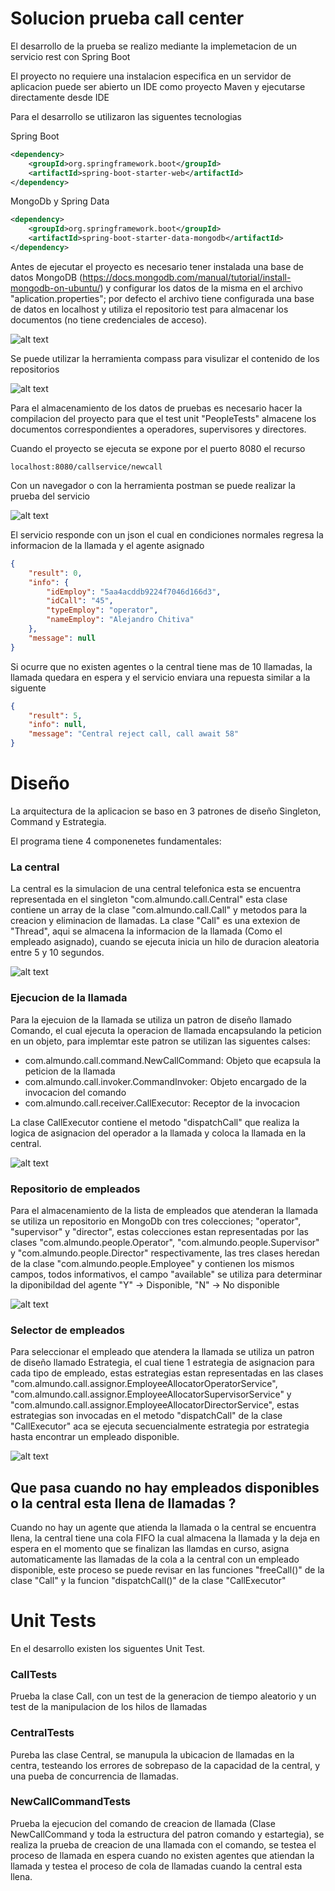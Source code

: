 # Solucion prueba call center


El desarrollo de la prueba se realizo mediante la implemetacion de un servicio rest con Spring Boot

El proyecto no requiere una instalacion especifica en un servidor de aplicacion puede ser abierto un IDE como proyecto Maven y ejecutarse directamente desde IDE

Para el desarrollo se utilizaron las siguentes tecnologias

Spring Boot

```xml
<dependency>
	<groupId>org.springframework.boot</groupId>
	<artifactId>spring-boot-starter-web</artifactId>
</dependency>
```

MongoDb y Spring Data

```xml
<dependency>
    <groupId>org.springframework.boot</groupId>
    <artifactId>spring-boot-starter-data-mongodb</artifactId>
</dependency>
```

Antes de ejecutar el proyecto es necesario tener instalada una base de datos MongoDB (https://docs.mongodb.com/manual/tutorial/install-mongodb-on-ubuntu/) y configurar los datos de la misma en el archivo "aplication.properties"; por defecto el archivo tiene configurada una base de datos en localhost y utiliza el repositorio test para almacenar los documentos (no tiene credenciales de acceso). 

![alt text](https://github.com/rquiroga83/call_center_test/blob/develop/images/004.png)

Se puede utilizar la herramienta compass para visulizar el contenido de los repositorios

![alt text](https://github.com/rquiroga83/call_center_test/blob/develop/images/005.png)

Para el almacenamiento de los datos de pruebas es necesario hacer la compilacion del proyecto para que el test unit "PeopleTests" almacene los documentos correspondientes a operadores, supervisores y directores.


Cuando el proyecto se ejecuta se expone por el puerto 8080 el recurso 

```
localhost:8080/callservice/newcall
```

Con un navegador o con la herramienta postman se puede realizar la prueba del servicio

![alt text](https://github.com/rquiroga83/call_center_test/blob/develop/images/002.png)


El servicio responde con un json el cual en condiciones normales regresa la informacion de la llamada y el agente asignado

```json
{
    "result": 0,
    "info": {
        "idEmploy": "5aa4acddb9224f7046d166d3",
        "idCall": "45",
        "typeEmploy": "operator",
        "nameEmploy": "Alejandro Chitiva"
    },
    "message": null
}
```

Si ocurre que no existen agentes o la central tiene mas de 10 llamadas, la llamada quedara en espera y el servicio enviara una repuesta similar a la siguente

```json
{
    "result": 5,
    "info": null,
    "message": "Central reject call, call await 58"
}
```

# Diseño

La arquitectura de la aplicacion se baso en 3 patrones de diseño Singleton, Command y Estrategia.

El programa tiene 4 componenetes fundamentales:

### La central
La central es la simulacion de una central telefonica esta se encuentra representada en el singleton "com.almundo.call.Central" esta clase contiene un array de la clase "com.almundo.call.Call" y metodos para la creacion y eliminacion de llamadas. La clase "Call" es una extexion de "Thread", aqui se almacena la informacion de la llamada (Como el empleado asignado), cuando se ejecuta inicia un hilo de duracion aleatoria entre 5 y 10 segundos. 

![alt text](https://github.com/rquiroga83/call_center_test/blob/develop/images/006.png)

### Ejecucion de la llamada
Para la ejecuion de la llamada se utiliza un patron de diseño llamado Comando, el cual ejecuta la operacion de llamada encapsulando la peticion en un objeto, para implemtar este patron se utilizan las siguentes calses:

* com.almundo.call.command.NewCallCommand: Objeto que ecapsula la peticion de la llamada
* com.almundo.call.invoker.CommandInvoker: Objeto encargado de la invocacion del comando
* com.almundo.call.receiver.CallExecutor: Receptor de la invocacion

La clase CallExecutor contiene el metodo "dispatchCall" que realiza la logica de asignacion del operador a la llamada y coloca la llamada en la central.

![alt text](https://github.com/rquiroga83/call_center_test/blob/develop/images/009.png)

### Repositorio de empleados
Para el almacenamiento de la lista de empleados que atenderan la llamada se utiliza un repositorio en MongoDb con tres colecciones; "operator", "supervisor" y "director", estas colecciones estan representadas por las clases "com.almundo.people.Operator", "com.almundo.people.Supervisor" y "com.almundo.people.Director" respectivamente, las tres clases heredan de la clase "com.almundo.people.Employee" y contienen los mismos campos, todos informativos, el campo "available" se utiliza para determinar la diponibildad del agente "Y" -> Disponible, "N" -> No disponible

![alt text](https://github.com/rquiroga83/call_center_test/blob/develop/images/010.png)

### Selector de empleados
Para seleccionar el empleado que atendera la llamada se utiliza un patron de diseño llamado Estrategia, el cual tiene 1 estrategia de asignacion para cada tipo de empleado, estas estrategias estan representadas en las clases "com.almundo.call.assignor.EmployeeAllocatorOperatorService", "com.almundo.call.assignor.EmployeeAllocatorSupervisorService" y "com.almundo.call.assignor.EmployeeAllocatorDirectorService", estas estrategias son invocadas en el metodo "dispatchCall" de la clase "CallExecutor" aca se ejecuta secuencialmente estrategia por estrategia hasta encontrar un empleado disponible.


![alt text](https://github.com/rquiroga83/call_center_test/blob/develop/images/011.png)

## Que pasa cuando no hay empleados disponibles o la central esta llena de llamadas ?

Cuando no hay un agente que atienda la llamada o la central se encuentra llena, la central tiene una cola FIFO la cual almacena la llamada y la deja en espera en el momento que se finalizan las llamdas en curso, asigna automaticamente las llamadas de la cola a la central con un empleado disponible, este proceso se puede revisar en las funciones "freeCall()" de la clase "Call" y la funcion "dispatchCall()" de la clase "CallExecutor"

# Unit Tests

En el desarrollo existen los siguentes Unit Test.

### CallTests

Prueba la clase Call, con un test de la generacion de tiempo aleatorio y un test de la manipulacion de los hilos de llamadas

### CentralTests

Pureba las clase Central, se manupula la ubicacion de llamadas en la centra, testeando los errores de sobrepaso de la capacidad de la central, y una pueba de concurrencia de llamadas.

### NewCallCommandTests
Prueba la ejecucion del comando de creacion de llamada (Clase NewCallCommand y toda la estructura del patron comando y estartegia), se realiza la prueba de creacion de una llamada con el comando, se testea el proceso de llamada en espera cuando no existen agentes que atiendan la llamada y testea el proceso de cola de llamadas cuando la central esta llena.



